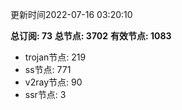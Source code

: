 更新时间2022-07-16 03:20:10

**总订阅: 73**
**总节点: 3702**
**有效节点: 1083**
- trojan节点: 219
- ss节点: 771
- v2ray节点: 90
- ssr节点: 3
